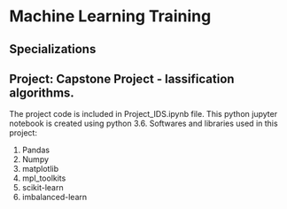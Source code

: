 # Machine Learning Training
## Specializations
## Project: Capstone Project - lassification algorithms.
The project code is included in Project_IDS.ipynb file. This python jupyter notebook is created using python 3.6.
Softwares and libraries used in this project:
1. Pandas
2. Numpy
3. matplotlib
4. mpl_toolkits
5. scikit-learn
6. imbalanced-learn


